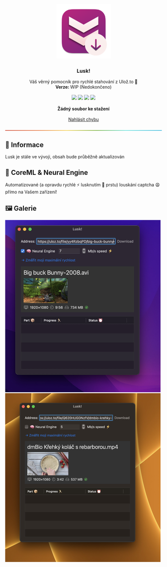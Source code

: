 <h1 align="center"><br><img src="./.github/img/appIcon.png" alt="Lusk! 🤌 logo" width=175px></h1>

<h3 align="center">Lusk!</h3>
<p align="center">
    Váš věrný pomocník pro rychlé stahování z Ulož.to 🤌
    <br />
    <strong>Verze: </strong>WIP (Nedokončeno)
    <br />
    <br />
    <img src="https://img.shields.io/badge/macOS-12-purple.svg">
    <img src="https://img.shields.io/badge/CoreML-🧠-pink.svg">
    <img src="https://img.shields.io/badge/Objective-C-gold.svg">
    <img src="https://img.shields.io/badge/Tor-🧅-green.svg">
    <br />
    <br />
    <a><strong>Žádný soubor ke stažení</strong></a>
    <br />
    <br />
    <a href="https://github.com/EETagent/Lusk/issues">Nahlásit chybu</a>
  </p>
</p>

![-----------------------------------------------------](.github/img/rainbow.png)

## 🔔 Informace

Lusk je stále ve vývoji, obsah bude průběžně aktualizován

## 🧠 CoreML & Neural Engine

Automatizované (a opravdu rychlé ⚡ lusknutím 🤌 prstu) louskání captcha 😩 přímo na Vašem zařízení!

## 🖼️ Galerie

<img src="./.github/img/lusk1.jpg" alt="Lusk! 🤌 Screenshot" width=500px>

<img src="./.github/img/lusk2.jpg" alt="Lusk! 🤌 Screenshot" width=500px>